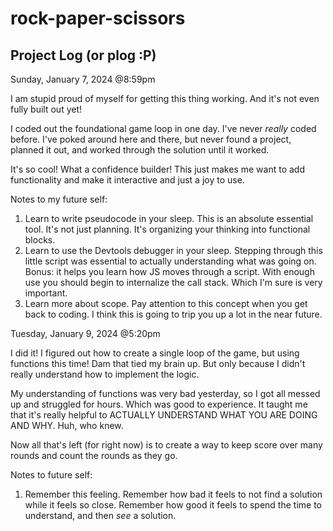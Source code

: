 # rock-paper-scissors

## Project Log (or plog :P)

Sunday, January 7, 2024 @8:59pm

I am stupid proud of myself for getting this thing working. And it's not even fully built out yet!

I coded out the foundational game loop in one day. I've never *really* coded before. I've poked around here and there, but never found a project, planned it out, and worked through the solution until it worked.

It's so cool! What a confidence builder! This just makes me want to add functionality and make it interactive and just a joy to use.

Notes to my future self:
1. Learn to write pseudocode in your sleep. This is an absolute essential tool. It's not just planning. It's organizing your thinking into functional blocks. 
2. Learn to use the Devtools debugger in your sleep. Stepping through this little script was essential to actually understanding what was going on.
    Bonus: it helps you learn how JS moves through a script. With enough use you should begin to internalize the call stack. Which I'm sure is very important.
3. Learn more about scope. Pay attention to this concept when you get back to coding. I think this is going to trip you up a lot in the near future.

Tuesday, January 9, 2024 @5:20pm

I did it! I figured out how to create a single loop of the game, but using functions this time! Dam that tied my brain up. But only because I didn't really understand how to implement the logic.

My understanding of functions was very bad yesterday, so I got all messed up and struggled for hours. Which was good to experience. It taught me that it's really helpful to ACTUALLY UNDERSTAND WHAT YOU ARE DOING AND WHY. Huh, who knew.

Now all that's left (for right now) is to create a way to keep score over many rounds and count the rounds as they go.

Notes to future self:
1. Remember this feeling. Remember how bad it feels to not find a solution while it feels so close. Remember how good it feels to spend the time to understand, and then *see* a solution.